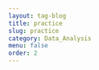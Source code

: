 ```yaml
---
layout: tag-blog
title: practice
slug: practice
category: Data_Analysis
menu: false
order: 2
---
```

